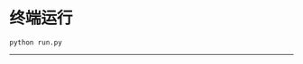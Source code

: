 # 终端运行

```shell
python run.py
```
**********************************************************************************************************************************************************************************************************************************************************************************************************************************************************************************************************************************************************************************************************************************************************************************************************************************************************************************************************************************************************************************************************************************************
